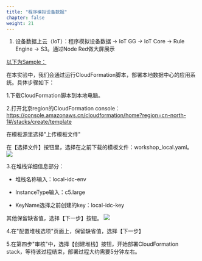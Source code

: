 ```yaml
---
title: "程序模拟设备数据"
chapter: false
weight: 21
---
```


1.	设备数据上云（IoT）：程序模拟设备数据 → IoT GG → IoT Core → Rule Engine → S3。通过Node Red做大屏展示



<u>以下为Sample：</u>

在本实验中，我们会通过运行CloudFormation脚本，部署本地数据中心的应用系统。具体步骤如下：

1.下载CloudFormation脚本到本地电脑。


2.打开北京region的CloudFormation console：https://console.amazonaws.cn/cloudformation/home?region=cn-north-1#/stacks/create/template

在模板源里选择"上传模板文件"

在【选择文件】按钮里，选择在之前下载的模板文件：workshop_local.yaml。
![](/images/CreateSourceEnv/createStack1.png)

3.在堆栈详细信息部分：

* 堆栈名称输入：local-idc-env

* InstanceType输入：c5.large

* KeyName选择之前创建的key：local-idc-key

其他保留缺省值，选择【下一步】按钮。
![](/images/CreateSourceEnv/createStack2.png)

4.在"配置堆栈选项"页面上，保留缺省值，选择【下一步】

5.在第四步"审核"中，选择【创建堆栈】按钮，开始部署CloudFormation stack，等待该过程结束，部署过程大约需要5分钟左右。

